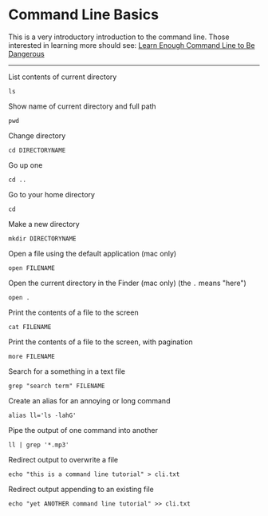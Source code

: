# Command Line Basics

This is a very introductory introduction to the command line. Those interested in learning more should see: 
[Learn Enough Command Line to Be Dangerous](https://www.learnenough.com/command-line-tutorial)


----

List contents of current directory

```
ls 
```

Show name of current directory and full path

```
pwd
```

Change directory

```
cd DIRECTORYNAME
```

Go up one

```
cd ..
```

Go to your home directory

```
cd
```

Make a new directory

```
mkdir DIRECTORYNAME
```

Open a file using the default application (mac only)

```
open FILENAME
```

Open the current directory in the Finder (mac only)
(the ```.``` means "here")

```
open .
```

Print the contents of a file to the screen

```
cat FILENAME
```

Print the contents of a file to the screen, with pagination

```
more FILENAME
```

Search for a something in a text file

```
grep "search term" FILENAME
```

Create an alias for an annoying or long command

```
alias ll='ls -lahG'
```

Pipe the output of one command into another

```
ll | grep '*.mp3'
```

Redirect output to overwrite a file

```
echo "this is a command line tutorial" > cli.txt
```

Redirect output appending to an existing file
```
echo "yet ANOTHER command line tutorial" >> cli.txt
```
